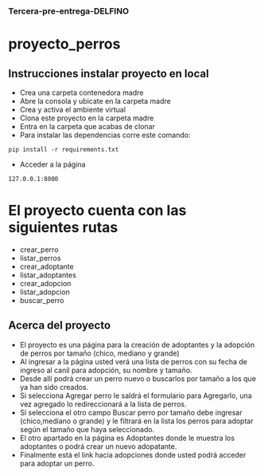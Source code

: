 ### Tercera-pre-entrega-DELFINO
# proyecto_perros

## Instrucciones instalar proyecto en local
+ Crea una carpeta contenedora madre
+ Abre la consola y ubicate en la carpeta madre
+ Crea y activa el ambiente virtual
+ Clona este proyecto en la carpeta madre
+ Entra en la carpeta que acabas de clonar
+ Para instalar las dependencias corre este comando:

```
pip install -r requirements.txt
```
+ Acceder a la página
```
127.0.0.1:8000
```
# El proyecto cuenta con las siguientes rutas
+ crear_perro
+ listar_perros
+ crear_adoptante
+ listar_adoptantes
+ crear_adopcion
+ listar_adopcion
+ buscar_perro

## Acerca del proyecto
+ El proyecto es una página para la creación de adoptantes y la adopción de perros por tamaño (chico, mediano y grande)
+ Al ingresar a la página usted verá una lista de perros con su fecha de ingreso al canil para adopción, su nombre y tamaño.
+ Desde allí podrá crear un perro nuevo o buscarlos por tamaño a los que ya han sido creados.
+ Si selecciona Agregar perro le saldrá el formulario para Agregarlo, una vez agregado lo redireccionará a la lista de perros.
+ Si selecciona el otro campo Buscar perro por tamaño debe ingresar (chico,mediano o grande) y le filtrará en 
la lista los perros para adoptar según el tamaño que haya seleccionado.
+ El otro apartado en la página es Adoptantes donde le muestra los adoptantes o podrá crear un nuevo adopatante.
+ Finalmente está el link hacia adopciones donde usted podrá acceder para adoptar un perro.